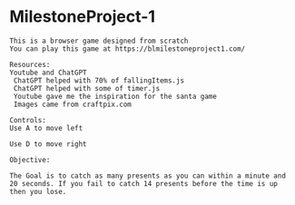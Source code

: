 # MilestoneProject-1
	This is a browser game designed from scratch
	You can play this game at https://blmilestoneproject1.com/

	Resources:
	Youtube and ChatGPT
	 ChatGPT helped with 70% of fallingItems.js
  	 ChatGPT helped with some of timer.js
	 Youtube gave me the inspiration for the santa game
  	 Images came from craftpix.com
   
	Controls:
	Use A to move left

	Use D to move right

	Objective:

	The Goal is to catch as many presents as you can within a minute and 20 seconds. If you fail to catch 14 presents before the time is up then you lose. 
